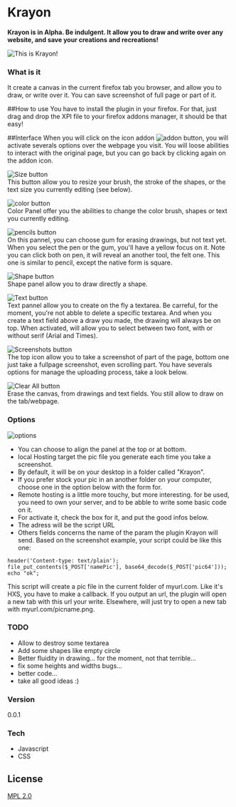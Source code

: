 # Krayon
**Krayon is in Alpha. Be indulgent. It allow you to draw and write over any website, and save your creations and recreations!**

![This is Krayon!](http://annuaireblogbd.com/krayon/r/i/plugin.png)  

### What is it
It create a canvas in the current firefox tab you browser, and allow you to draw, or write over it. You can save screenshot of full page or part of it.

##How to use
You have to install the plugin in your firefox. For that, just drag and drop the XPI file to your firefox addons manager, it should be that easy!

##Interface
When you will click on the icon addon ![addon button](http://www.annuaireblogbd.com/krayon/r/i/icon.png), you will activate severals options over the webpage you visit. You will loose abilities to interact with the original page, but you can go back by clicking again on the addon icon.

![Size button](http://www.annuaireblogbd.com/krayon/r/i/size.png)  
This button allow you to resize your brush, the stroke of the shapes, or the text size you currently editing (see below).

![color button](http://www.annuaireblogbd.com/krayon/r/i/color.png)  
Color Panel offer you the abilities to change the color brush, shapes or text you currently editing.

![pencils button](http://www.annuaireblogbd.com/krayon/r/i/pen.png)  
On this pannel, you can choose gum for erasing drawings, but not text yet. When you select the pen or the gum, you'll have a yellow focus on it. Note you can click both on pen, it will reveal an another tool, the felt one. This one is similar to pencil, except the native form is square.

![Shape button](http://www.annuaireblogbd.com/krayon/r/i/forms.png)  
Shape panel allow you to draw directly a shape.

![Text button](http://www.annuaireblogbd.com/krayon/r/i/text.png)  
Text pannel allow you to create on the fly a textarea. Be carreful, for the moment, you're not abble to delete a specific textarea. And when you create a text field above a draw you made, the drawing will always be on top. When activated, will allow you to select between two font, with or without serif (Arial and Times).

![Screenshots button](http://www.annuaireblogbd.com/krayon/r/i/screenshot.png)  
The top icon allow you to take a screenshot of part of the page, bottom one just take a fullpage screenshot, even scrolling part. You have severals options for manage the uploading process, take a look below.

![Clear All button](http://www.annuaireblogbd.com/krayon/r/i/clearall.png)  
Erase the canvas, from drawings and text fields. You still allow to draw on the tab/webpage.

### Options

![options](http://www.annuaireblogbd.com/krayon/r/i/options.png)  
- You can choose to align the panel at the top or at bottom.
- local Hosting target the pic file you generate each time you take a screenshot. 
 - By default, it will be on your desktop in a folder called "Krayon". 
 - If you prefer stock your pic in an another folder on your computer, choose one in the option below with the form for.
- Remote hosting is a little more touchy, but more interesting. for be used, you need to own your server, and to be abble to write some basic code on it. 
 - For activate it, check the box for it, and put the good infos below. 
 - The adress will be the script URL
 - Others fields concerns the name of the param the plugin Krayon will send.
Based on the screenshot example, your script could be like this one:
```
header('Content-type: text/plain');
file_put_contents($_POST['namePic'], base64_decode($_POST['pic64']));
echo "ok";
```

This script will create a pic file in the current folder of myurl.com.
Like it's HXS, you have to make a callback. If you output an url, the plugin will open a new tab with this url your write. Elsewhere, will just try to open a new tab with myurl.com/picname.png.

### TODO
- Allow to destroy some textarea
- Add some shapes like empty circle
- Better fluidity in drawing... for the moment, not that terrible...
- fix some heights and widths bugs...
- better code...
- take all good ideas :)

### Version
0.0.1

### Tech
* Javascript
* CSS

License
----
[MPL 2.0](https://www.mozilla.org/MPL/2.0/)